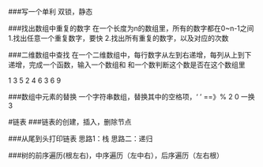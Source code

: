 ###写一个单利
双锁，静态


###找出数组中重复的数字
在一个长度为n的数组里，所有的数字都在0~n-1之间
1.找出任意一个重复数字，要快
2.找出所有重复的数字，以及对应的次数


###二维数组中查找
在一个二维数组中，每行数字从左到右递增，每列从上到下递增，完成一个函数，输入一个数组和
和一个数判断这个数是否在这个数组里

1   3    5
2   4    6
3   6    9

###数组中元素的替换
一个字符串数组，替换其中的空格项，‘ ’ ==》% 2 0
一换3



#链表
###链表的创建，插入，删除节点

###从尾到头打印链表
思路1：栈
思路二：递归

###树的前序遍历(根左右)，中序遍历（左中右），后序遍历（左右根）
